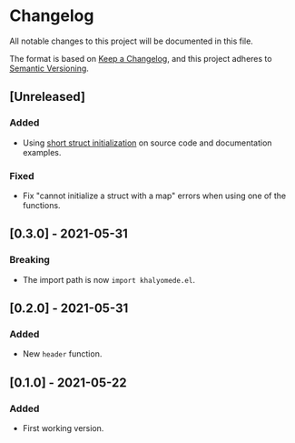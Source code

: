 # Changelog
All notable changes to this project will be documented in this file.

The format is based on [Keep a Changelog](https://keepachangelog.com/en/1.0.0/),
and this project adheres to [Semantic Versioning](https://semver.org/spec/v2.0.0.html).

## [Unreleased]

### Added

- Using [short struct initialization](https://github.com/vlang/v/blob/master/CHANGELOG.md#v-0127) on source code and documentation examples.

### Fixed

- Fix "cannot initialize a struct with a map" errors when using one of the functions.

## [0.3.0] - 2021-05-31

### Breaking

- The import path is now `import khalyomede.el`.

## [0.2.0] - 2021-05-31

### Added

- New `header` function.

## [0.1.0] - 2021-05-22

### Added

- First working version.
